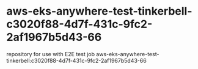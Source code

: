 # aws-eks-anywhere-test-tinkerbell-c3020f88-4d7f-431c-9fc2-2af1967b5d43-66
repository for use with E2E test job aws-eks-anywhere-test-tinkerbell:c3020f88-4d7f-431c-9fc2-2af1967b5d43-66
